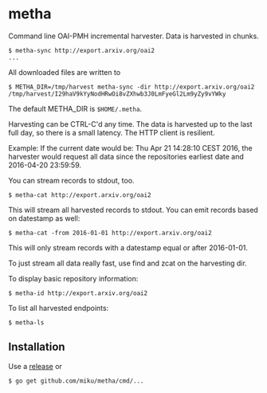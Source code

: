 metha
=====

Command line OAI-PMH incremental harvester. Data is harvested in chunks.

```
$ metha-sync http://export.arxiv.org/oai2
...
```

All downloaded files are written to

```
$ METHA_DIR=/tmp/harvest metha-sync -dir http://export.arxiv.org/oai2
/tmp/harvest/I29haV9kYyNodHRwOi8vZXhwb3J0LmFyeGl2Lm9yZy9vYWky
```

The default METHA_DIR is `$HOME/.metha`.

Harvesting can be CTRL-C'd any time. The data is harvested up to the last full
day, so there is a small latency. The HTTP client is resilient.

Example: If the current date would be: Thu Apr 21 14:28:10 CEST 2016, the harvester
would request all data since the repositories earliest date and 2016-04-20
23:59:59.

You can stream records to stdout, too.

```
$ metha-cat http://export.arxiv.org/oai2
```

This will stream all harvested records to stdout. You can emit records based on datestamp as well:

```
$ metha-cat -from 2016-01-01 http://export.arxiv.org/oai2
```

This will only stream records with a datestamp equal or after 2016-01-01.

To just stream all data really fast, use find and zcat on the harvesting dir.

To display basic repository information:

```
$ metha-id http://export.arxiv.org/oai2
```

To list all harvested endpoints:

```
$ metha-ls
```

Installation
------------

Use a [release](https://github.com/miku/metha/releases) or

```
$ go get github.com/miku/metha/cmd/...
```
